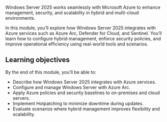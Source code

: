 Windows Server 2025 works seamlessly with Microsoft Azure to enhance management, security, and scalability in hybrid and multi-cloud environments.

In this module, you’ll explore how Windows Server 2025 integrates with Azure services such as Azure Arc, Defender for Cloud, and Sentinel. You’ll learn how to configure hybrid management, enforce security policies, and improve operational efficiency using real-world tools and scenarios.

## Learning objectives

By the end of this module, you’ll be able to:
- Describe how Windows Server 2025 integrates with Azure services.
- Configure and manage Windows Server with Azure Arc.
- Apply Azure policies and security baselines to on-premises and cloud servers.
- Implement Hotpatching to minimize downtime during updates.
- Evaluate scenarios where hybrid management improves flexibility and scalability.